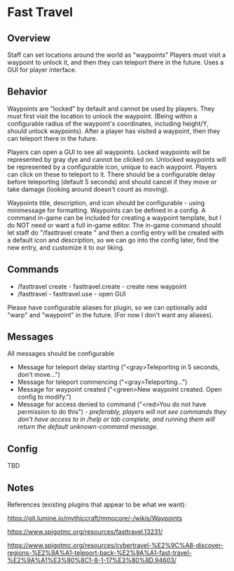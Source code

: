 # Fast Travel

## Overview

Staff can set locations around the world as "waypoints" Players must visit a waypoint to unlock it, and then they can teleport there in the future. Uses a GUI for player interface.

## Behavior

Waypoints are "locked" by default and cannot be used by players. They must first visit the location to unlock the waypoint. (Being within a configurable radius of the waypoint's coordinates, including height/Y, should unlock waypoints). After a player has visited a waypoint, then they can teleport there in the future.

Players can open a GUI to see all waypoints. Locked waypoints will be represented by gray dye and cannot be clicked on. Unlocked waypoints will be represented by a configurable icon, unique to each waypoint. Players can click on these to teleport to it. There should be a configurable delay before teleporting (default 5 seconds) and should cancel if they move or take damage (looking around doesn't count as moving).

Waypoints title, description, and icon should be configurable - using minimessage for formatting. Waypoints can be defined in a config. A command in-game can be included for creating a waypoint template, but I do NOT need or want a full in-game editor. The in-game command should let staff do "/fasttravel create <name>" and then a config entry will be created with a default icon and description, so we can go into the config later, find the new entry, and customize it to our liking.

## Commands

- \/fasttravel create <name> - fasttravel.create - create new waypoint
- \/fasttravel - fasttravel.use - open GUI

Please have configurable aliases for plugin, so we can optionally add "warp" and "waypoint" in the future. (For now I don't want any aliases).

## Messages

All messages should be configurable
  
- Message for teleport delay starting ("\<gray\>Teleporting in 5 seconds, don't move...")
- Message for teleport commencing ("\<gray\>Teleporting...")
- Message for waypoint created ("\<green\>New waypoint <name> created. Open config to modify.")
- Message for access denied to command ("\<red\>You do not have permission to do this") - _preferably, players will not see commands they don't have access to in /help or tab complete, and running them will return the default unknown-command message._

## Config

TBD

## Notes

References (existing plugins that appear to be what we want):

https://git.lumine.io/mythiccraft/mmocore/-/wikis/Waypoints

https://www.spigotmc.org/resources/fasttravel.13231/

https://www.spigotmc.org/resources/cybertravel-%E2%9C%A8-discover-regions-%E2%9A%A1-teleport-back-%E2%9A%A1-fast-travel-%E2%9A%A1%E3%80%8C1-8-1-17%E3%80%8D.94603/
